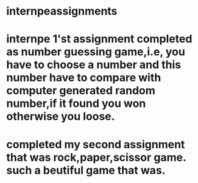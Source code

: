 # internpeassignments
# internpe 1'st assignment completed as number guessing game,i.e, you have to choose a number and this number have to compare with computer generated random number,if it found you won otherwise you loose.
# completed my second assignment that was rock,paper,scissor game. such a beutiful game that was.
